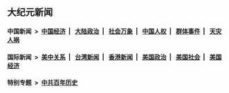## 大纪元新闻

#### 中国新闻 &nbsp;>&nbsp; [中国经济](indexes/ncid283/README.md?02020045) &nbsp;| &nbsp; [大陆政治](indexes/ncid277/README.md?02020045) &nbsp;| &nbsp; [社会万象](indexes/ncid282/README.md?02020045) &nbsp;| &nbsp; [中国人权](indexes/ncid278/README.md?02020045) &nbsp;| &nbsp; [群体事件](indexes/ncid279/README.md?02020045) &nbsp;| &nbsp; [天灾人祸](indexes/ncid280/README.md?02020045)

#### 国际新闻 &nbsp;>&nbsp; [美中关系](indexes/nf1412576/README.md?02020045) &nbsp;| &nbsp; [台湾新闻](indexes/ncid1349361/README.md?02020045) &nbsp;| &nbsp; [香港新闻](indexes/ncid1349362/README.md?02020045) &nbsp;| &nbsp; [美国政治](indexes/ncid1078159/README.md?02020045) &nbsp;| &nbsp; [美国社会](indexes/ncid1078160/README.md?02020045) &nbsp;| &nbsp; [美国经济](indexes/ncid1078158/README.md?02020045)

#### 特别专题 &nbsp;>&nbsp; [中共百年历史](https://github.com/epoch-news/epoch-special/blob/master/README.md?02020045)  
